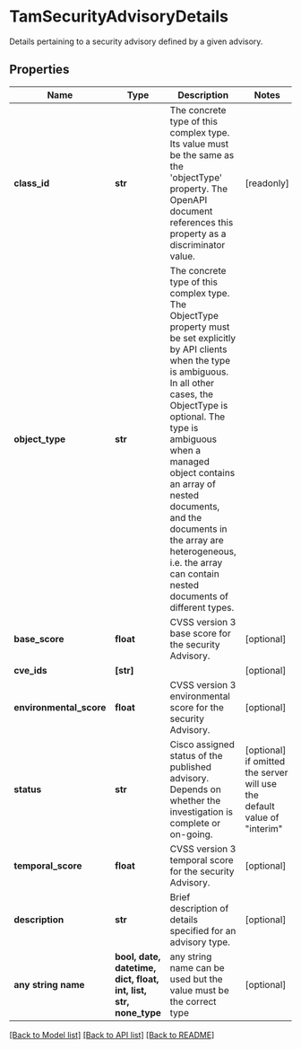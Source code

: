 # TamSecurityAdvisoryDetails

Details pertaining to a security advisory defined by a given advisory.
## Properties
Name | Type | Description | Notes
------------ | ------------- | ------------- | -------------
**class_id** | **str** | The concrete type of this complex type. Its value must be the same as the &#39;objectType&#39; property. The OpenAPI document references this property as a discriminator value. | [readonly] 
**object_type** | **str** | The concrete type of this complex type. The ObjectType property must be set explicitly by API clients when the type is ambiguous. In all other cases, the  ObjectType is optional.  The type is ambiguous when a managed object contains an array of nested documents, and the documents in the array are heterogeneous, i.e. the array can contain nested documents of different types. | 
**base_score** | **float** | CVSS version 3 base score for the security Advisory. | [optional] 
**cve_ids** | **[str]** |  | [optional] 
**environmental_score** | **float** | CVSS version 3 environmental score for the security Advisory. | [optional] 
**status** | **str** | Cisco assigned status of the published advisory. Depends on whether the investigation is complete or on-going. | [optional]  if omitted the server will use the default value of "interim"
**temporal_score** | **float** | CVSS version 3 temporal score for the security Advisory. | [optional] 
**description** | **str** | Brief description of details specified for an advisory type. | [optional] 
**any string name** | **bool, date, datetime, dict, float, int, list, str, none_type** | any string name can be used but the value must be the correct type | [optional]

[[Back to Model list]](../README.md#documentation-for-models) [[Back to API list]](../README.md#documentation-for-api-endpoints) [[Back to README]](../README.md)


